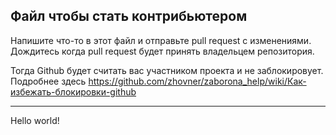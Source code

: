 ## Файл чтобы стать контрибьютером

Напишите что-то в этот файл и отправьте pull request с изменениями.
Дождитесь когда pull request будет принять владельцем репозитория.

Тогда Github будет считать вас участником проекта и не заблокировует.
Подробнее здесь https://github.com/zhovner/zaborona_help/wiki/Как-избежать-блокировки-github

----------------------------------

Hello world!

